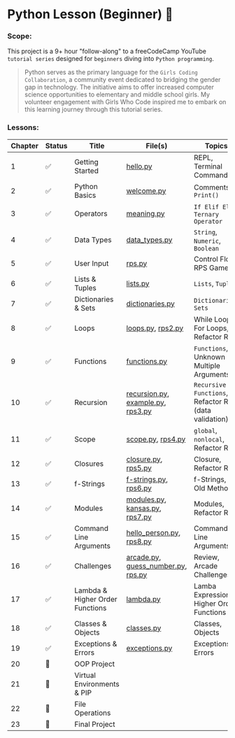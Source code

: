 # Python Lesson (Beginner) :beginner:

### Scope:
This project is a 9+ hour "follow-along" to a freeCodeCamp YouTube `tutorial series` designed for `beginners` diving into `Python programming`. 

> Python serves as the primary language for the `Girls Coding Collaboration`, a community event dedicated to bridging the gender gap in technology. The initiative aims to offer increased computer science opportunities to elementary and middle school girls. My volunteer engagement with Girls Who Code inspired me to embark on this learning journey through this tutorial series.

### Lessons:

| Chapter | Status | Title | File(s) | Topics
| --- | --- | --- | --- | --- |
| 1 | :white_check_mark: | Getting Started | [hello.py](/chapters/hello.py) | REPL, Terminal Commands|
| 2 | :white_check_mark: | Python Basics | [welcome.py](/chapters/welcome.py) | Comments, `Print()` |
| 3 | :white_check_mark: | Operators | [meaning.py](/chapters/meaning.py) | `If Elif Else`, `Ternary Operator` |
| 4 | :white_check_mark: | Data Types | [data_types.py](/chapters/data_types.py) | `String`, `Numeric`, `Boolean` |
| 5 | :white_check_mark: | User Input | [rps.py](/rps_game/rps.py) | Control Flow, RPS Game |
| 6 | :white_check_mark: | Lists & Tuples | [lists.py](/chapters/lists.py) | `Lists`, `Tuples` |
| 7 | :white_check_mark: | Dictionaries & Sets | [dictionaries.py](/chapters/dictionaries.py) | `Dictionaries`, `Sets` |
| 8 | :white_check_mark: | Loops | [loops.py](/chapters/loops.py), [rps2.py](/rps_game/rps2.py) | While Loops, For Loops, Refactor RPS |
| 9 | :white_check_mark: | Functions | [functions.py](/chapters/functions.py) | `Functions`, Unknown Multiple Arguments |
| 10 | :white_check_mark: | Recursion | [recursion.py](/chapters/recursion.py), [example.py](/chapters/example.py), [rps3.py](/rps_game/rps3.py) | `Recursive Functions`, Refactor RPS (data validation) |
| 11 | :white_check_mark: | Scope | [scope.py](/chapters/scope.py), [rps4.py](/rps_game/rps4.py) | `global`, `nonlocal`, Refactor RPS |
| 12 | :white_check_mark: | Closures | [closure.py](/chapters/closure.py), [rps5.py](/rps_game/rps5.py) | Closure, Refactor RPS |
| 13 | :white_check_mark: | f-Strings | [f-strings.py](/chapters/f_strings.py), [rps6.py](/rps_game/rps6.py)  | f-Strings, Old Methods |
| 14 | :white_check_mark: | Modules | [modules.py](/chapters/modules.py), [kansas.py](/chapters/kansas.py), [rps7.py](/rps_game/rps7.py) | Modules, Refactor RPS |
| 15 | :white_check_mark: | Command Line Arguments | [hello_person.py](/chapters/hello_person.py), [rps8.py](/rps_game/rps8.py) | Command Line Arguments |
| 16 | :white_check_mark: | Challenges | [arcade.py](/arcade/arcade.py), [guess_number.py](/arcade/guess_number.py), [rps.py](/arcade/rps.py) | Review, Arcade Challenges |
| 17 | :white_check_mark: | Lambda & Higher Order Functions | [lambda.py](/chapters/lamda.py) | Lamba Expressions, Higher Order Functions |
| 18 | :white_check_mark: | Classes & Objects | [classes.py](/chapters/classes.py) | Classes, Objects |
| 19 | :white_check_mark: | Exceptions & Errors | [exceptions.py](/chapters/exceptions.py) | Exceptions, Errors |
| 20 | :white_square_button: | OOP Project |  |  |
| 21 | :white_square_button: | Virtual Environments & PIP |  |  |
| 22 | :white_square_button: | File Operations |  |  |
| 23 | :white_square_button: | Final Project |  |  |